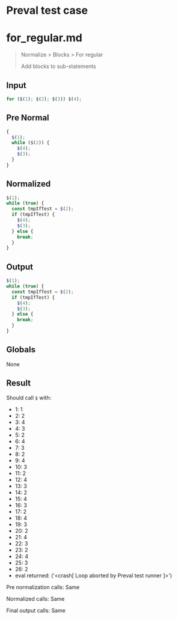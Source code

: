 # Preval test case

# for_regular.md

> Normalize > Blocks > For regular
>
> Add blocks to sub-statements

## Input

`````js filename=intro
for ($(1); $(2); $(3)) $(4);
`````

## Pre Normal

`````js filename=intro
{
  $(1);
  while ($(2)) {
    $(4);
    $(3);
  }
}
`````

## Normalized

`````js filename=intro
$(1);
while (true) {
  const tmpIfTest = $(2);
  if (tmpIfTest) {
    $(4);
    $(3);
  } else {
    break;
  }
}
`````

## Output

`````js filename=intro
$(1);
while (true) {
  const tmpIfTest = $(2);
  if (tmpIfTest) {
    $(4);
    $(3);
  } else {
    break;
  }
}
`````

## Globals

None

## Result

Should call `$` with:
 - 1: 1
 - 2: 2
 - 3: 4
 - 4: 3
 - 5: 2
 - 6: 4
 - 7: 3
 - 8: 2
 - 9: 4
 - 10: 3
 - 11: 2
 - 12: 4
 - 13: 3
 - 14: 2
 - 15: 4
 - 16: 3
 - 17: 2
 - 18: 4
 - 19: 3
 - 20: 2
 - 21: 4
 - 22: 3
 - 23: 2
 - 24: 4
 - 25: 3
 - 26: 2
 - eval returned: ('<crash[ Loop aborted by Preval test runner ]>')

Pre normalization calls: Same

Normalized calls: Same

Final output calls: Same
